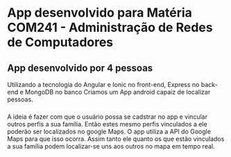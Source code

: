 # App desenvolvido para Matéria COM241 - Administração de Redes de Computadores

## App desenvolvido por 4 pessoas

Utilizando a tecnologia do Angular e Ionic no front-end, Express no back-end e MongoDB no banco
Criamos um App android capaiz de localizar pessoas.

###
A ideia é fazer com que o usuário possa se cadstrar no app e vincular outros perfis a sua família.
Então estes mesmo perfis vinculados a ele poderão ser localizados no google Maps. O app utiliza a API 
do Google Maps para que isso ocorra. Assim tanto ele quanto os que estão vinculados a sua família podem
localizar-se uns aos outros no mapa em tempo real.